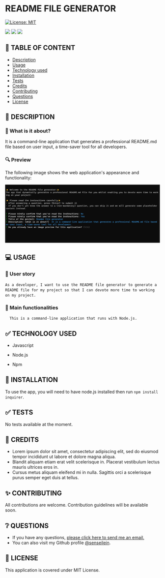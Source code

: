 
# README FILE GENERATOR
[![License: MIT](https://img.shields.io/badge/License-MIT-yellow.svg)](https://opensource.org/licenses/MIT)

  ![](https://img.shields.io/badge/Javascript-black?style=flat&logo=javascript&logoWidth=23)
  ![](https://img.shields.io/badge/Node.js-black?style=flat&logo=nodedotjs&logoWidth=23)
  ![](https://img.shields.io/badge/Npm-black?style=flat&logo=npm&logoWidth=23)

  ## 🚩 TABLE OF CONTENT
- [Description](#-description)
- [Usage](#-usage)
- [Technology used](#-technology-used)
- [Installation](#-installation)
- [Tests](#-tests)
- [Credits](#-credits)
- [Contributing](#-contributing)
- [Questions](#-questions)
- [License](#-license)

## 📖 DESCRIPTION  

### 🎯 What is it about?  

It is a command-line application that generates a professional README.md file based on user input, a time-saver tool for all developers.  

### 🔍 Preview  
The following image shows the web application's appearance and functionality:  

![Project image](./assets/readme-file-generator-preview.png)

## 💻 USAGE

### 💬 User story
````As a developer, I want to use the README file generator to generate a README file for my project so that I can devote more time to working on my project.````

### 💬 Main functionalities
      This is a command-line application that runs with Node.js.
      

## ✅ TECHNOLOGY USED
- Javascript


- Node.js


- Npm



  
## 🚀 INSTALLATION
To use the app, you will need to have node.js installed then run `npm install inquirer`.

## ✅ TESTS
No tests available at the moment.
  

## 💬 CREDITS

  - Lorem ipsum dolor sit amet, consectetur adipiscing elit, sed do eiusmod tempor incididunt ut labore et dolore magna aliqua. 
  - Blandit aliquam etiam erat velit scelerisque in. Placerat vestibulum lectus mauris ultrices eros in. 
  - Cursus metus aliquam eleifend mi in nulla. Sagittis orci a scelerisque purus semper eget duis at tellus.
  
## ✨ CONTRIBUTING
  All contributions are welcome. Contribution guidelines will be available soon.
  
## ❔ QUESTIONS
  - If you have any questions, [please click here to send me an email.](mailto:sensei@sensei.com) 
  - You can also visit my Github profile [@senseilein](https://github.com/senseilein).
  
## 📃 LICENSE  
This application is covered under MIT License.
